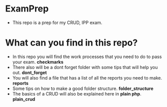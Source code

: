# ExamPrep

- This repo is a prep for my CRUD, IPP exam.

# What can you find in this repo?

- In this repo you will find the work processes that you need to do to pass your exam.   **checkmarks**
- There also will be a dont forget folder with some tips that will help you out.         **dont_forget**
- You will also find a file that has a list of all the reports you need to make.         **reports**
- Some tips on how to make a good folder structure.                                      **folder_structure**
- The basics of a CRUD will also be explained here in **plain php**.                     **plain_crud**